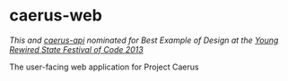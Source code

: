 caerus-web
==========

*This and [caerus-api](https://github.com/jacobwwalker/caerus-api) nominated for Best Example of Design at the [Young Rewired State Festival of Code 2013](http://hacks.youngrewiredstate.org/events/YRS2013)*

The user-facing web application for Project Caerus
